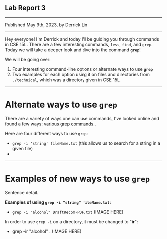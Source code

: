## **Lab Report 3**
---
Published May 9th, 2023, by Derrick Lin

---
Hey everyone! I'm Derrick and today I'll be guiding you through commands in CSE 15L. There are a few interesting commands, `less`, `find`, and `grep`. Today we will take a deeper look and dive into the command **`grep`**!

We will be going over:
1. Four interesting command-line options or alternate ways to use **`grep`**
2. Two examples for each option using it on files and directories from `./technical`, which was a directory given in CSE 15L 

---
# **Alternate ways to use `grep`**
There are a variety of ways one can use commands, I've looked online and found a few ways: <a href="https://www.gnu.org/software/grep/manual/html_node/Matching-Control.html"> various grep commands </a>.

Here are four different ways to use `grep`:
- `grep -i 'string' fileName.txt` (this allows us to search for a string in a given file) 
- 

---
# **Examples of new ways to use `grep`**

Sentence detail.

**Examples of using `grep -i "string" fileName.txt`:**
- `grep -i "alcohol" DraftRecom-PDF.txt`
(IMAGE HERE)

In order to use `grep -i` on a directory, it must be changed to "**ir**":
- grep -ir "alcohol" .
(IMAGE HERE)






